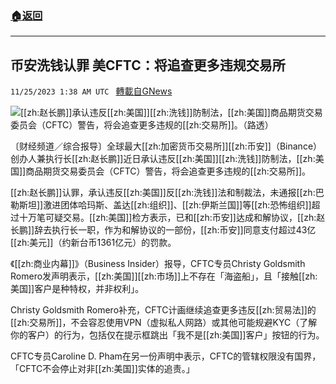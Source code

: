 ###  [:house:返回](README.md)
---


## 币安洗钱认罪 美CFTC：将追查更多违规交易所
`11/25/2023 1:38 AM UTC ` [轉載自GNews](https://gnews.org/articles/2034992)

![](https://img.ltn.com.tw/Upload/business/page/800/2023/11/25/php6QWz6z.jpg "")[[zh:赵长鹏]]承认违反[[zh:美国]][[zh:洗钱]]防制法，[[zh:美国]]商品期货交易委员会（CFTC）警告，将会追查更多违规的[[zh:交易所]]。（路透）

〔财经频道／综合报导〕全球最大[[zh:加密货币交易所]][[zh:币安]]（Binance）创办人兼执行长[[zh:赵长鹏]]近日承认违反[[zh:美国]][[zh:洗钱]]防制法，[[zh:美国]]商品期货交易委员会（CFTC）警告，将会追查更多违规的[[zh:交易所]]。

[[zh:赵长鹏]]认罪，承认违反[[zh:美国]]反[[zh:洗钱]]法和制裁法，未通报[[zh:巴勒斯坦]]激进团体哈玛斯、盖达[[zh:组织]]、[[zh:伊斯兰国]]等[[zh:恐怖组织]]超过十万笔可疑交易。[[zh:美国]]检方表示，已和[[zh:币安]]达成和解协议，[[zh:赵长鹏]]辞去执行长一职，作为和解协议的一部份，[[zh:币安]]同意支付超过43亿[[zh:美元]]（约新台币1361亿元）的罚款。

《[[zh:商业内幕]]》（Business Insider）报导，CFTC专员Christy Goldsmith Romero发声明表示，[[zh:美国]][[zh:市场]]上不存在「海盗船」，且「接触[[zh:美国]]客户是种特权，并非权利」。

Christy Goldsmith Romero补充，CFTC计画继续追查更多违反[[zh:贸易法]]的[[zh:交易所]]，不会容忍使用VPN（虚拟私人网路）或其他可能规避KYC（了解你的客户）的行为，包括仅在提示框跳出「我不是[[zh:美国]]客户」按钮的行为。

CFTC专员Caroline D. Pham在另一份声明中表示，CFTC的管辖权限没有国界，「CFTC不会停止对非[[zh:美国]]实体的追责。」
